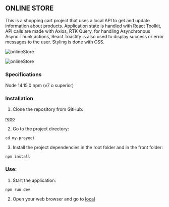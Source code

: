 ## ONLINE STORE

This is a shopping cart project that uses a local API to get and update information about products. Application state is handled with React Toolkit, API calls are made with Axios, RTK Query, for handling Asynchronous Async Thunk actions, React Toastify is also used to display success or error messages to the user. Styling is done with CSS.


![onlineStore](https://github.com/erikaArango/Online-Store/blob/main/front/src/images/img1.jpeg)

![onlineStore](https://github.com/erikaArango/Online-Store/blob/main/front/src/images/img2.jpeg)

### Specifications
Node 14.15.0
npm (v7 o superior)


### Installation

1. Clone the repository from GitHub:

[repo](https://github.com/erikaArango/Ecommerce-Ecomsur)

2. Go to the project directory:

`cd my-proyect`

3. Install the project dependencies in the root folder and in the front folder:

`npm install`

### Use:

1. Start the application:

`npm run dev`

2. Open your web browser and go to [local](http://localhost:3000)




